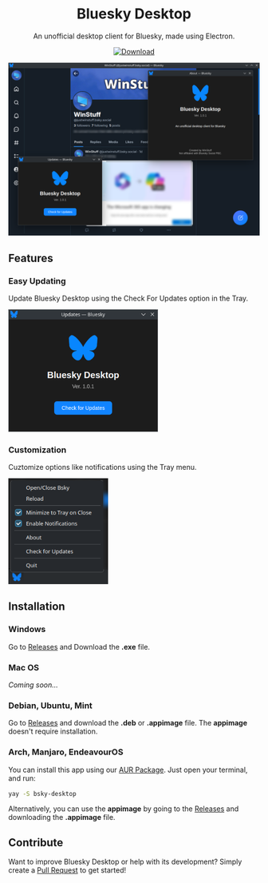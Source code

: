 <div align="center">
<h1>Bluesky Desktop</h1>

<p>An unofficial desktop client for Bluesky, made using Electron.</p>

[![Download](https://gist.githubusercontent.com/cxmeel/0dbc95191f239b631c3874f4ccf114e2/raw/download.svg)](https://github.com/enderfoxbg/bsky?tab=readme-ov-file#installation)
</div>

![Preview](https://raw.githubusercontent.com/enderfoxbg/bsky/refs/heads/main/imgs/preview.png)

## Features

### Easy Updating
Update Bluesky Desktop using the Check For Updates option in the Tray.

<img src="https://raw.githubusercontent.com/enderfoxbg/bsky/refs/heads/main/imgs/updates.png" alt="Easy Updating" width="300"/>

### Customization
Cuztomize options like notifications using the Tray menu.

<img src="https://raw.githubusercontent.com/enderfoxbg/bsky/refs/heads/main/imgs/tray.png" alt="Customization" width="200"/>

## Installation

### Windows
Go to [Releases](https://github.com/enderfoxbg/bsky/releases/latest) and Download the **.exe** file.

### Mac OS
*Coming soon...*

### Debian, Ubuntu, Mint
Go to [Releases](https://github.com/enderfoxbg/bsky/releases/latest) and download the **.deb** or **.appimage** file. The **appimage** doesn't require installation.

### Arch, Manjaro, EndeavourOS
You can install this app using our [AUR Package](https://aur.archlinux.org/packages/bsky-desktop). Just open your terminal, and run:
```bash
yay -S bsky-desktop
```
Alternatively, you can use the **appimage** by going to the [Releases](https://github.com/enderfoxbg/bsky/releases/latest) and downloading the **.appimage** file.

## Contribute
Want to improve Bluesky Desktop or help with its development? Simply create a [Pull Request](https://github.com/enderfoxbg/bsky/pulls) to get started!
